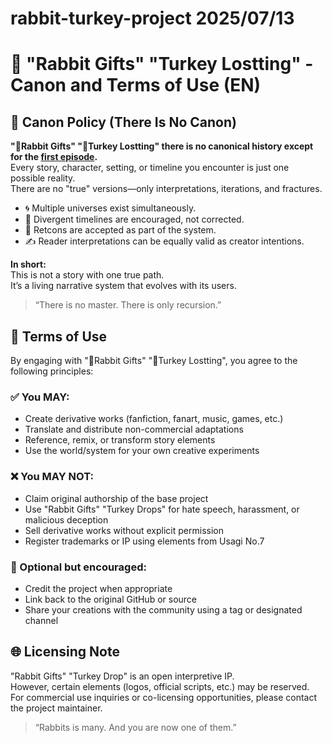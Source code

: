 # rabbit-turkey-project 2025/07/13

# 🐇 "Rabbit Gifts" "Turkey Lostting" - Canon and Terms of Use (EN)

## 📜 Canon Policy (There Is No Canon)

**"🐇Rabbit Gifts" "🦃Turkey Lostting" there is no canonical history except for the [first episode](dream.md).**  
Every story, character, setting, or timeline you encounter is just one possible reality.  
There are no "true" versions—only interpretations, iterations, and fractures.

- 🌀 Multiple universes exist simultaneously.
- 🔀 Divergent timelines are encouraged, not corrected.
- 🔁 Retcons are accepted as part of the system.
- ✍️ Reader interpretations can be equally valid as creator intentions.

**In short:**  
This is not a story with one true path.  
It’s a living narrative system that evolves with its users.

> “There is no master. There is only recursion.”


## 📖 Terms of Use

By engaging with "🐇Rabbit Gifts" "🦃Turkey Lostting", you agree to the following principles:

### ✅ You MAY:

- Create derivative works (fanfiction, fanart, music, games, etc.)
- Translate and distribute non-commercial adaptations
- Reference, remix, or transform story elements
- Use the world/system for your own creative experiments

### ❌ You MAY NOT:

- Claim original authorship of the base project
- Use "Rabbit Gifts" "Turkey Drops" for hate speech, harassment, or malicious deception
- Sell derivative works without explicit permission
- Register trademarks or IP using elements from Usagi No.7

### 🧷 Optional but encouraged:

- Credit the project when appropriate
- Link back to the original GitHub or source
- Share your creations with the community using a tag or designated channel

## 🌐 Licensing Note

"Rabbit Gifts" "Turkey Drop" is an open interpretive IP.  
However, certain elements (logos, official scripts, etc.) may be reserved.  
For commercial use inquiries or co-licensing opportunities, please contact the project maintainer.

> “Rabbits is many. And you are now one of them.”


